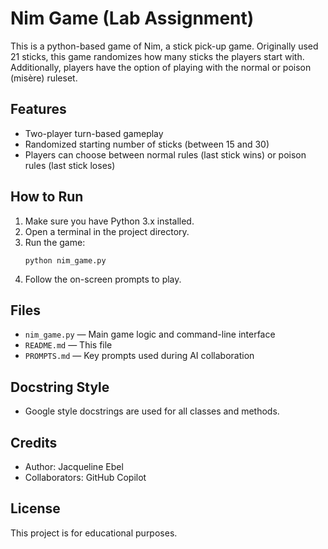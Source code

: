 # Nim Game (Lab Assignment)
This is a python-based game of Nim, a stick pick-up game. Originally used 21 sticks, this game randomizes how many sticks the players start with. Additionally, players have the option of playing with the normal or poison (misère) ruleset.


## Features
- Two-player turn-based gameplay
- Randomized starting number of sticks (between 15 and 30)
- Players can choose between normal rules (last stick wins) or poison rules (last stick loses)

## How to Run
1. Make sure you have Python 3.x installed.
2. Open a terminal in the project directory.
3. Run the game:
   ```
   python nim_game.py
   ```
4. Follow the on-screen prompts to play.

## Files
- `nim_game.py` — Main game logic and command-line interface
- `README.md` — This file
- `PROMPTS.md` — Key prompts used during AI collaboration

## Docstring Style
- Google style docstrings are used for all classes and methods.

## Credits
- Author: Jacqueline Ebel
- Collaborators: GitHub Copilot

## License
This project is for educational purposes.
